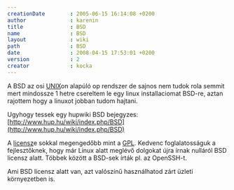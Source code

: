 ```yaml
---
creationDate        : 2005-06-15 16:14:08 +0200 
author              : karenin 
title               : BSD 
name                : BSD 
layout              : wiki 
path                : BSD 
date                : 2008-04-15 17:53:01 +0200 
version             : 2 
creator             : kocka 
---
```

A BSD az osi [UNIX](unix.html)on alapúló op rendszer de sajnos nem tudok rola semmit mert mindossze 1 hetre csereltem le egy linux installaciomat BSD-re, aztan rajottem hogy a linuxot jobban tudom hajtani.

Ugyhogy tessek egy hupwiki BSD bejegyzes: [http://www.hup.hu/wiki/index.php/BSD](http://www.hup.hu/wiki/index.php/BSD)

A [licensz](licensz.html)e sokkal megengedőbb mint a [GPL](GPL.html). Kedvenc foglalatosságuk a fejlesztőknek, hogy már Linux alatt meglévő dolgokat újra írnak nulláról BSD licensz alatt.
Többek között a BSD-sek írták pl. az OpenSSH-t.

Ami BSD licensz alatt van, azt valószínű használhatod zárt üzleti környezetben is.

